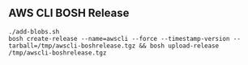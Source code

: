 ## AWS CLI BOSH Release

```
./add-blobs.sh
bosh create-release --name=awscli --force --timestamp-version --tarball=/tmp/awscli-boshrelease.tgz && bosh upload-release /tmp/awscli-boshrelease.tgz
```

